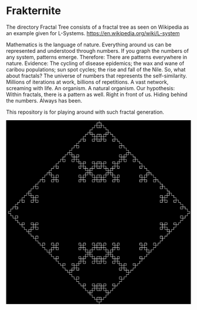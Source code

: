 # Frakternite
The directory Fractal Tree consists of a fractal tree as seen on Wikipedia as an example given for L-Systems. https://en.wikipedia.org/wiki/L-system

Mathematics is the language of nature. Everything around us can be represented and understood through numbers. If you graph the numbers of any system, patterns emerge. Therefore: There are patterns everywhere in nature. Evidence: The cycling of disease epidemics; the wax and wane of caribou populations; sun spot cycles; the rise and fall of the Nile. So, what about fractals? The universe of numbers that represents the self-similarity. Millions of iterations at work, billions of repetitions. A vast network, screaming with life. An organism. A natural organism. Our hypothesis: Within fractals, there is a pattern as well. Right in front of us. Hiding behind the numbers. Always has been.

This repository is for playing around with such fractal generation.

![fractal tree](/Fractal%20Tree/image.png) 

